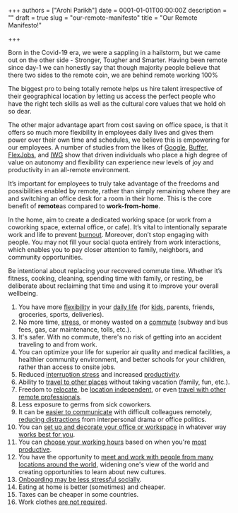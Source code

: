 +++
authors = ["Arohi Parikh"]
date = 0001-01-01T00:00:00Z
description = ""
draft = true
slug = "our-remote-manifesto"
title = "Our Remote Manifesto!"

+++


Born in the Covid-19 era, we were a sappling in a hailstorm, but we came out on the other side - Stronger, Tougher and Smarter. Having been remote since day-1 we can honestly say that though majority people believe that there two sides to the remote coin, we are behind remote working 100%

The biggest pro to being totally remote helps us hire talent irrespective of their geographical location by letting us access the perfect people who have the right tech skills as well as the cultural core values that we hold oh so dear.

The other major advantage apart from cost saving on office space, is that it offers so much more flexibility in employees daily lives and gives them power over their own time and schedules, we believe this is empowering for our employees. A number of studies from the likes of [Google](https://www.forbes.com/sites/abdullahimuhammed/2019/05/18/5-important-takeaways-from-googles-two-year-study-of-remote-work/#1a536957439a), [Buffer](https://buffer.com/state-of-remote-work-2019), [FlexJobs](https://www.techrepublic.com/article/why-remote-work-has-grown-by-159-since-2005/), and [IWG](http://assets.regus.com/pdfs/iwg-workplace-survey/iwg-workplace-survey-2019.pdf) show that driven individuals who place a high degree of value on autonomy and flexibility can experience new levels of joy and productivity in an all-remote environment.

It’s important for employees to truly take advantage of the freedoms and possibilities enabled by remote, rather than simply remaining where they are and switching an office desk for a room in their home. This is the core benefit of ****remote****as compared to ****work-from-home****.

In the home, aim to create a dedicated working space (or work from a coworking space, external office, or cafe). It’s vital to intentionally separate work and life to prevent [burnout](https://about.gitlab.com/company/culture/all-remote/mental-health/). Moreover, don’t stop engaging with people. You may not fill your social quota entirely from work interactions, which enables you to pay closer attention to family, neighbors, and community opportunities.

Be intentional about replacing your recovered commute time. Whether it’s fitness, cooking, cleaning, spending time with family, or resting, be deliberate about reclaiming that time and using it to improve your overall wellbeing.

1. You have more [flexibility](http://shedoesdatathings.com/post/1-year-at-gitlab/) in your [daily life](https://about.gitlab.com/company/culture/all-remote/people/#those-who-value-flexibility-and-autonomy) (for [kids](https://about.gitlab.com/blog/2019/07/25/balancing-career-and-baby/), parents, friends, groceries, sports, deliveries).
2. No more time, [stress](https://www.forbes.com/sites/markeghrari/2016/01/21/a-long-commute-could-be-the-last-thing-your-marriage-needs/#5baf10f04245), or money wasted on a [commute](https://www.inc.com/business-insider/study-reveals-commute-time-impacts-job-satisfaction.html) (subway and bus fees, gas, car maintenance, tolls, etc.).
3. It's safer. With no commute, there's no risk of getting into an accident traveling to and from work.
4. You can optimize your life for superior air quality and medical facilities, a healthier community environment, and better schools for your children, rather than access to onsite jobs.
5. Reduced [interruption stress](https://about.gitlab.com/blog/2018/05/17/eliminating-distractions-and-getting-things-done/) and increased [productivity](https://www.inc.com/brian-de-haaff/3-ways-remote-workers-outperform-office-workers.html).
6. Ability to [travel to other places](https://about.gitlab.com/blog/2017/01/31/around-the-world-in-6-releases/) without taking vacation (family, fun, etc.).
7. Freedom to [relocate](https://about.gitlab.com/handbook/people-group/contracts-and-international-expansion/#relocation--address-change), be [location independent](https://about.gitlab.com/blog/2019/06/25/how-remote-work-at-gitlab-enables-location-independence/), or even [travel with other remote professionals](https://about.gitlab.com/company/culture/all-remote/resources/#organizations-for-traveling-remote-work).
8. Less exposure to germs from sick coworkers.
9. It can be [easier to communicate](https://about.gitlab.com/company/culture/all-remote/informal-communication/) with difficult colleagues remotely, [reducing distractions](https://about.gitlab.com/blog/2018/03/15/working-at-gitlab-affects-my-life/) from interpersonal drama or office politics.
10. You can [set up and decorate your office or workspace](https://thriveglobal.com/stories/how-remote-work-can-reduce-stress-and-revitalize-your-mindset/) in whatever way [works best for you](https://about.gitlab.com/blog/2019/08/01/working-remotely-with-children-at-home/).
11. You can [choose your working hours](https://about.gitlab.com/company/culture/all-remote/people/#worklife-harmony) based on when you're [most productive](https://about.gitlab.com/company/culture/all-remote/asynchronous/).
12. You have the opportunity to [meet and work with people from many locations around the world](https://about.gitlab.com/handbook/incentives/#visiting-grant), widening one's view of the world and creating opportunities to learn about new cultures.
13. [Onboarding may be less stressful socially](https://about.gitlab.com/company/culture/all-remote/learning-and-development/#how-do-you-onboard-new-team-members).
14. Eating at home is better (sometimes) and cheaper.
15. Taxes can be cheaper in some countries.
16. Work clothes [are not required](https://about.gitlab.com/blog/2019/07/09/tips-for-working-from-home-remote-work/).



